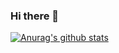 ### Hi there 👋
[![Anurag's github stats](https://github-readme-stats.vercel.app/api?username=loper7&hide=prs&show_icons=true&&theme=vue)](https://github.com/anuraghazra/github-readme-stats)



